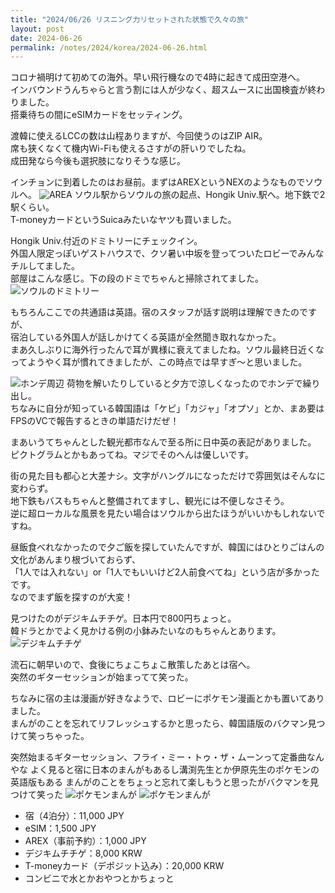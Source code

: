 ```yaml
---
title: "2024/06/26 リスニング力リセットされた状態で久々の旅"
layout: post
date: 2024-06-26
permalink: /notes/2024/korea/2024-06-26.html
---
```


コロナ禍明けて初めての海外。早い飛行機なので4時に起きて成田空港へ。  
インバウンドうんちゃらと言う割には人が少なく、超スムースに出国検査が終わりました。  
搭乗待ちの間にeSIMカードをセッティング。
  

渡韓に使えるLCCの数は山程ありますが、今回使うのはZIP AIR。  
席も狭くなくて機内Wi-Fiも使えるさすがの肝いりでしたね。  
成田発なら今後も選択肢になりそうな感じ。  
  
インチョンに到着したのはお昼前。まずはAREXというNEXのようなものでソウルへ。
![AREA](https://images.rock54.net/travel/2024korea/01.jpg "AREX") 
ソウル駅からソウルの旅の起点、Hongik Univ.駅へ。地下鉄で2駅くらい。  
T-moneyカードというSuicaみたいなヤツも買いました。  
  
Hongik Univ.付近のドミトリーにチェックイン。  
外国人限定っぽいゲストハウスで、クソ暑い中坂を登ってついたロビーでみんなチルしてました。  
部屋はこんな感じ。下の段のドミでちゃんと掃除されてました。
![ソウルのドミトリー](https://images.rock54.net/travel/2024korea/02.jpg "ソウルのドミトリー") 
  
もちろんここでの共通語は英語。宿のスタッフが話す説明は理解できたのですが、  
宿泊している外国人が話しかけてくる英語が全然聞き取れなかった。  
まあ久しぶりに海外行ったんで耳が異様に衰えてましたね。ソウル最終日近くなってようやく耳が慣れてきましたが、この時点では早すぎ〜と思いました。  
  
![ホンデ周辺](https://images.rock54.net/travel/2024korea/03.jpg "ホンデ周辺") 
荷物を解いたりしていると夕方で涼しくなったのでホンデで繰り出し。  
ちなみに自分が知っている韓国語は「ケピ」「カジャ」「オプソ」とか、まあ要はFPSのVCで報告するときの単語だけだぜ！  
  
まあいうてちゃんとした観光都市なんで至る所に日中英の表記がありました。  
ピクトグラムとかもあってね。マジでそのへんは優しいです。
  
街の見た目も都心と大差ナシ。文字がハングルになっただけで雰囲気はそんなに変わらず。  
地下鉄もバスもちゃんと整備されてますし、観光には不便しなさそう。  
逆に超ローカルな風景を見たい場合はソウルから出たほうがいいかもしれないですね。
  
昼飯食べれなかったので夕ご飯を探していたんですが、韓国にはひとりごはんの文化があんまり根づいておらず、  
「1人では入れない」or「1人でもいいけど2人前食べてね」という店が多かったです。  
なのでまず飯を探すのが大変！  
  
見つけたのがデジキムチチゲ。日本円で800円ちょっと。  
韓ドラとかでよく見かける例の小鉢みたいなのもちゃんとあります。
![デジキムチチゲ](https://images.rock54.net/travel/2024korea/04.jpg "デジキムチチゲ") 
  
流石に朝早いので、食後にちょこちょこ散策したあとは宿へ。  
突然のギターセッションが始まってて笑った。  
  
ちなみに宿の主は漫画が好きなようで、ロビーにポケモン漫画とかも置いてありました。  
まんがのことを忘れてリフレッシュするかと思ったら、韓国語版のバクマン見つけて笑っちゃった。


突然始まるギターセッション、フライ・ミー・トゥ・ザ・ムーンって定番曲なんやな
よく見ると宿に日本のまんがもあるし溝渕先生とか伊原先生のポケモンの英語版もある
まんがのことをちょっと忘れて楽しもうと思ったがバクマンを見つけて笑った
![ポケモンまんが](https://images.rock54.net/travel/2024korea/05.jpg "ポケモンまんが") 
![ポケモンまんが](https://images.rock54.net/travel/2024korea/06.jpg "ポケモンまんが") 

- 宿（4泊分）：11,000 JPY
- eSIM：1,500 JPY
- AREX（事前予約）：1,000 JPY
- デジキムチチゲ：8,000 KRW
- T-moneyカード（デポジット込み）：20,000 KRW
- コンビニで水とかおやつとかちょっと